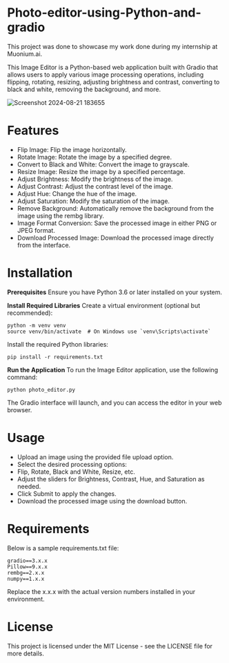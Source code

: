 # Photo-editor-using-Python-and-gradio
This project was done to showcase my work done during my internship at Muonium.ai. 

This Image Editor is a Python-based web application built with Gradio that allows users to apply various image processing operations, including flipping, rotating, resizing, adjusting brightness and contrast, converting to black and white, removing the background, and more.

![Screenshot 2024-08-21 183655](https://github.com/user-attachments/assets/1fa3d36c-0539-4271-8f7f-1706f1984204)

# Features
- Flip Image: Flip the image horizontally.
- Rotate Image: Rotate the image by a specified degree.
- Convert to Black and White: Convert the image to grayscale.
- Resize Image: Resize the image by a specified percentage.
- Adjust Brightness: Modify the brightness of the image.
- Adjust Contrast: Adjust the contrast level of the image.
- Adjust Hue: Change the hue of the image.
- Adjust Saturation: Modify the saturation of the image.
- Remove Background: Automatically remove the background from the image using the rembg library.
- Image Format Conversion: Save the processed image in either PNG or JPEG format.
- Download Processed Image: Download the processed image directly from the interface.

# Installation
**Prerequisites**
Ensure you have Python 3.6 or later installed on your system.

**Install Required Libraries**
Create a virtual environment (optional but recommended):
```
python -m venv venv
source venv/bin/activate  # On Windows use `venv\Scripts\activate`
```
Install the required Python libraries:
```
pip install -r requirements.txt
```
**Run the Application**
To run the Image Editor application, use the following command:
```
python photo_editor.py

```
The Gradio interface will launch, and you can access the editor in your web browser.

# Usage
- Upload an image using the provided file upload option.
- Select the desired processing options:
- Flip, Rotate, Black and White, Resize, etc.
- Adjust the sliders for Brightness, Contrast, Hue, and Saturation as needed.
- Click Submit to apply the changes.
- Download the processed image using the download button.

# Requirements
Below is a sample requirements.txt file:
```
gradio==3.x.x
Pillow==9.x.x
rembg==2.x.x
numpy==1.x.x
```
Replace the x.x.x with the actual version numbers installed in your environment. 

# License
This project is licensed under the MIT License - see the LICENSE file for more details.
